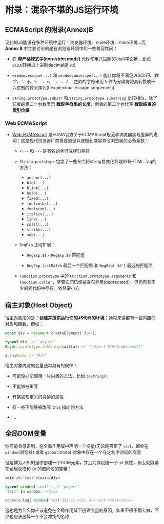 # 附录：混杂不堪的JS运行环境
## ECMAScript 的附录(Annex)B
现代的JS能够在多种环境中运行：浏览器环境、node环境、rhino环境...而 **Annex B** 中主要讨论的是在浏览器环境中的一些兼容性问：
- 在 **非严格模式中(non-strict mode)** 允许使用八进制(Octal)字面量，比如 `0123`(转换成十进制decimal是 `83`)

- `window.escape(...)` 和 `window.unsecape(...)` 能让你将不满足 *ASCII码、数字、`"`、`@`、`*`、`_`、`+`、`-`、`.`、`/`、* 之外的字符串用 `%` 作为分隔符将其转换成十六进制的转义序列(hexadecimal escape sequences)

- `String.prototype.substr` 和 `String.prototype.substring` 比较相似，除了前者的第二个参数表示 **截取字符串的长度**，后者的第二个参代表 **截取结束的索引位置**

### Web ECMAScript
- [Web ECMAScript](https://github.com/tc39/ecma262) 是ECMA官方关于ECMAScript规范和浏览器实现差异的说明；这是现代浏览器厂商需要遵循以便做到兼容其他浏览器的必备条款：
  - `<!--` 和 `-->` 是有效的单行注释分隔符

  - `String.prototype` 包含了一些专门将string格式化处理带有HTML Tag的方法：
    - `anchor(...)`
    - `big(...)`
    - `blink(...)`
    - `bold(...)`
    - `fixed(...)`
    - `fontcolor(...)`
    - `fontsize(...)`
    - `italics(...)`
    - `link(...)`
    - `small(...)`
    - `strike(...)`
    - `sub(...)`
  
  - `RegExp` 正则扩展：
    - `RegExp.$1` - `RegExp.$9` 匹配组

    - `RegExp.lastMatch` 最后一个匹配项 和 `RegExp['$&']` 最近的匹配项

  - `Function.prototype` 中的 `Function.prototype.arguments` 和 `Function.caller`，尽管它们已经被宣布弃用(deprecated)，但仍然有不少的老代码中存在，依然要小心

## 宿主对象(Host Object)
宿主对象指的是：**创建并提供运行你的JS代码的环境**；通常来讲都有一些内置的对象和函数，例如：
```javascript
const div = document.createElement('div');

typeof div; // "object"
Object.prototype.toString.call(a); // "[object HTMLDivElement]"

a.tagName; // "DIV"
```

宿主对象内建的变量通常具有的规律：
  - 可能没办法调用一些内置的方法，比如 `toString()`

  - 不能够被重写

  - 有某些预定义的只读的属性

  - 有一些不能够被改写 `this` 指向的方法

  - ...

## 全局DOM变量
你可能会意识到，在全局作用域中声明一个变量(无论是否带了 `var`)，都会在 `window`(浏览器) 或者 `global`(node) 对象中存在一个与之名字对应的变量

但是鲜为人知的是你创建一个DOM元素，并且为其赋值一个 `id` 属性，那么就能够在全局获取和 `id` 的值同名的变量：
```html
<div id='test'>test</div>
```

```javascript
typeof window['test']; // "object"
'test' in window; //true

console.log( window['test']); // <div id='test'>test</div>
```

这也是为什么你应该避免在全局作用域下创建变量的原因，如果不得不那么做，至少也应该选择一个不会冲突的名称